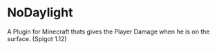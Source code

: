 # NoDaylight
A Plugin for Minecraft thats gives the Player Damage when he is on the surface. (Spigot 1.12)
